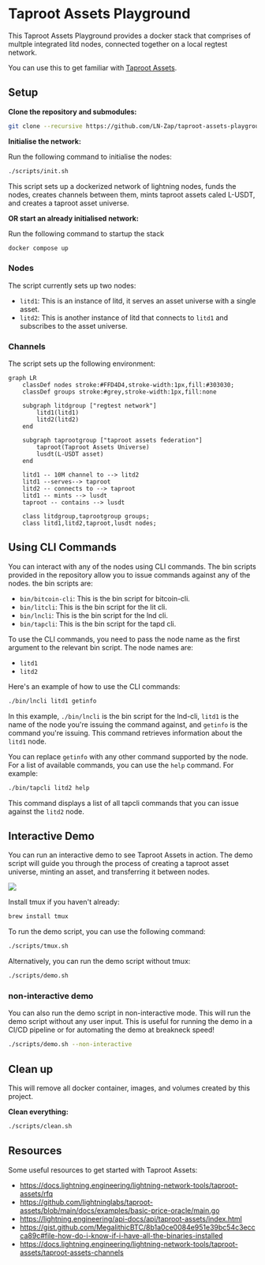 # Taproot Assets Playground

This Taproot Assets Playground provides a docker stack that comprises of multple integrated litd nodes, connected together on a local regtest network.

You can use this to get familiar with [Taproot Assets](https://docs.lightning.engineering/the-lightning-network/taproot-assets).

## Setup

**Clone the repository and submodules:**

```sh
git clone --recursive https://github.com/LN-Zap/taproot-assets-playground.git
```

**Initialise the network:**

Run the following command to initialise the nodes:

```sh
./scripts/init.sh
```

This script sets up a dockerized network of lightning nodes, funds the nodes, creates channels between them, mints taproot assets caled L-USDT, and creates a taproot asset universe.

**OR start an already initialised network:**

Run the following command to startup the stack

```sh
docker compose up
```

### Nodes

The script currently sets up two nodes:

- `litd1`: This is an instance of litd, it serves an asset universe with a single asset.
- `litd2`: This is another instance of litd that connects to `litd1` and subscribes to the asset universe.

### Channels

The script sets up the following environment:

```mermaid
graph LR
    classDef nodes stroke:#FFD4D4,stroke-width:1px,fill:#303030;
    classDef groups stroke:#grey,stroke-width:1px,fill:none

    subgraph litdgroup ["regtest network"]
        litd1(litd1)
        litd2(litd2)
    end

    subgraph taprootgroup ["taproot assets federation"]
        taproot(Taproot Assets Universe)
        lusdt(L-USDT asset)
    end

    litd1 -- 10M channel to --> litd2
    litd1 --serves--> taproot
    litd2 -- connects to --> taproot
    litd1 -- mints --> lusdt
    taproot -- contains --> lusdt

    class litdgroup,taprootgroup groups;
    class litd1,litd2,taproot,lusdt nodes;
```

## Using CLI Commands

You can interact with any of the nodes using CLI commands. The bin scripts provided in the repository allow you to issue commands against any of the nodes. the bin scripts are:

- `bin/bitcoin-cli`: This is the bin script for bitcoin-cli.
- `bin/litcli`: This is the bin script for the lit cli.
- `bin/lncli`: This is the bin script for the lnd cli.
- `bin/tapcli`: This is the bin script for the tapd cli.

To use the CLI commands, you need to pass the node name as the first argument to the relevant bin script. The node names are:

- `litd1`
- `litd2`

Here's an example of how to use the CLI commands:

```sh
./bin/lncli litd1 getinfo
```

In this example, `./bin/lncli` is the bin script for the lnd-cli, `litd1` is the name of the node you're issuing the command against, and `getinfo` is the command you're issuing. This command retrieves information about the `litd1` node.

You can replace `getinfo` with any other command supported by the node. For a list of available commands, you can use the `help` command. For example:

```sh
./bin/tapcli litd2 help
```

This command displays a list of all tapcli commands that you can issue against the `litd2` node.

## Interactive Demo

You can run an interactive demo to see Taproot Assets in action. The demo script will guide you through the process of creating a taproot asset universe, minting an asset, and transferring it between nodes.

<img src="https://github.com/user-attachments/assets/e437c6a8-9851-4489-9d7f-8c1f447c0007">


Install tmux if you haven't already:

```sh
brew install tmux
```

To run the demo script, you can use the following command:

```sh
./scripts/tmux.sh
```

Alternatively, you can run the demo script without tmux:

```sh
./scripts/demo.sh
```

### non-interactive demo

You can also run the demo script in non-interactive mode. This will run the demo script without any user input. This is useful for running the demo in a CI/CD pipeline or for automating the demo at breakneck speed!

```sh
./scripts/demo.sh --non-interactive
```


## Clean up

This will remove all docker container, images, and volumes created by this project.

**Clean everything:**
```sh
./scripts/clean.sh
```

## Resources

Some useful resources to get started with Taproot Assets:

- https://docs.lightning.engineering/lightning-network-tools/taproot-assets/rfq
- https://github.com/lightninglabs/taproot-assets/blob/main/docs/examples/basic-price-oracle/main.go
- https://lightning.engineering/api-docs/api/taproot-assets/index.html
- https://gist.github.com/MegalithicBTC/8b1a0ce0084e951e39bc54c3eccca89c#file-how-do-i-know-if-i-have-all-the-binaries-installed
- https://docs.lightning.engineering/lightning-network-tools/taproot-assets/taproot-assets-channels

